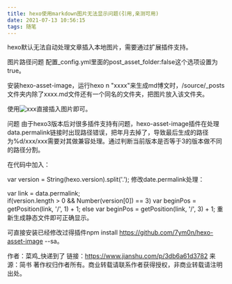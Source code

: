 ```yaml
---
title: hexo使用markdown图片无法显示问题(引用,亲测可用)
date: 2021-07-13 10:56:15
tags: 随笔
---
```


hexo默认无法自动处理文章插入本地图片，需要通过扩展插件支持。

图片路径问题
配置_config.yml里面的post_asset_folder:false这个选项设置为true。

安装hexo-asset-image，运行hexo n "xxxx"来生成md博文时，/source/_posts文件夹内除了xxxx.md文件还有一个同名的文件夹，把图片放入该文件夹。

使用![xxx](xxx/xxx.png)直接插入图片即可。

问题
由于hexo3版本后对很多插件支持有问题，hexo-asset-image插件在处理data.permalink链接时出现路径错误，把年月去掉了，导致最后生成的路径为%d/xxx/xxx需要对其做兼容处理。通过判断当前版本是否等于3的版本做不同的路径分割。

在代码中加入：

var version = String(hexo.version).split('.');
修改date.permalink处理：

var link = data.permalink;  
if(version.length > 0 && Number(version[0]) == 3) 
    var beginPos = getPosition(link, '/', 1) + 1; 
else 
    var beginPos = getPosition(link, '/', 3) + 1;
重新生成静态文件即可正确显示。

可直接安装已经修改过得插件npm install https://github.com/7ym0n/hexo-asset-image --sa。

作者：菜鸡_快递到了
链接：https://www.jianshu.com/p/3db6a61d3782
来源：简书
著作权归作者所有。商业转载请联系作者获得授权，非商业转载请注明出处。